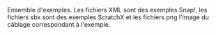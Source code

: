 Ensemble d'exemples. Les fichiers XML sont des exemples Snap!, les fichiers sbx sont des exemples ScratchX et les fichiers png l'image du câblage correspondant à l'exemple.
